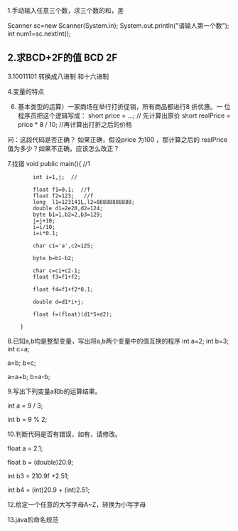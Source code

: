 1.手动输入任意三个数，求三个数的和，差

Scanner sc=new  Scanner(System.in);
System.out.println("请输人第一个数");
int  num1=sc.nextInt();



2.求BCD+2F的值
  BCD
   2F
------
  

3.10011101  转换成八进制  和十六进制



4.变量的特点

 

6. 基本类型的运算）一家商场在举行打折促销，所有商品都进行8 折优惠。一
位程序员把这个逻辑写成：
short price = ...; // 先计算出原价
short realPrice = price * 8 / 10; //再计算出打折之后的价格

问：这段代码是否正确？
如果正确，假设price  为100 ，那计算之后的
realPrice值为多少？如果不正确，应该怎么改正？





7.找错
	void public main(){   //1   

			int i=1,j;  // 

			float f1=0.1;  //f
			float f2=123;   //f
			long  l1=123141L,l2=88888888888;
			double d1=2e20,d2=124;
			byte b1=1,b2=2,b3=129;
			j=j+10;
			i=i/10;
			i=i*0.1;

			char c1='a',c2=125;

			byte b=b1-b2;

			char c=c1+c2-1;   
			float f3=f1+f2;

			float f4=f1+f2*0.1;

			double d=d1*i+j;

			float f=(float)(d1*5+d2);
	
		}

8.已知a,b均是整型变量，写出将a,b两个变量中的值互换的程序
int   a=2;
int  b=3;
int  c=a;

a=b;
b=c;


a=a+b;
b=a-b;



9.写出下列变量a和b的运算结果。

int a = 9 / 3;

int b = 9 % 2;




10.判断代码是否有错误，如有，请修改。

float a = 2.1;

float b = (double)20.9;

int b3 = 210.9f +2.51;

int b4 = (int)20.9 + (int)2.51;


12.给定一个任意的大写字母A~Z，转换为小写字母


13.java的命名规范